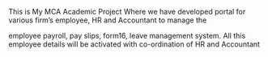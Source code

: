 
This is My MCA Academic Project
Where we have developed portal for various firm’s employee, HR and Accountant to manage the

employee payroll, pay slips, form16, leave management system. All this employee details will be activated with co-ordination of HR and Accountant

